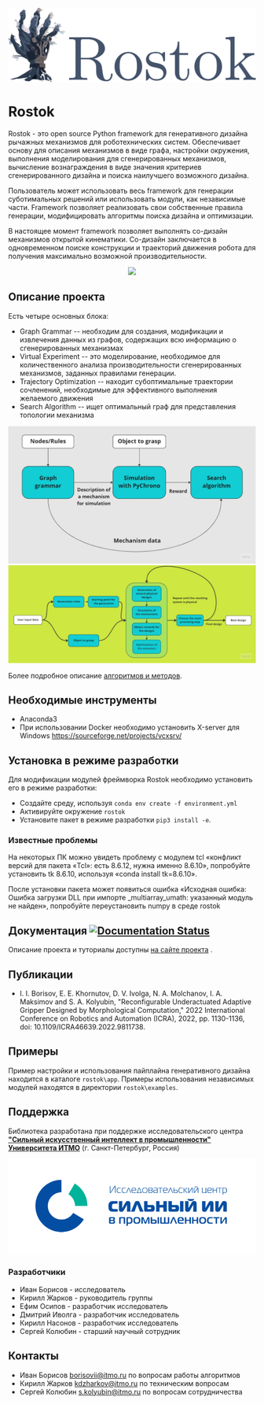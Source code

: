 
<p align="center">
    <img src="/docs/images/logo_rostok_long.png" width="600">

</p>

# Rostok

Rostok - это  open source Python framework для генеративного дизайна рычажных механизмов для роботехнических систем. Обеспечивает основу для описания механизмов в виде графа, настройки окружения, выполнения моделирования для сгенерированных механизмов, вычисление вознаграждения в виде значения критериев сгенерированного дизайна и поиска наилучшего возможного дизайна.

Пользователь может использовать весь framework для генерации суботимальных решений или использовать модули, как независимые части. Framework позволяет реализовать свои собственные правила генерации, модифицировать алгоритмы поиска дизайна и оптимизации.

В настоящее момент framework позволяет выполнять со-дизайн механизмов открытой кинематики. Со-дизайн заключается в одновременном поиске конструкции и траекторий движения робота для получения максимально возможной производительности.


<p align="center">
    <img src="/docs/images/brick_anim.gif" width="700">

</p>

## Описание проекта

Есть четыре основных блока:  

* Graph Grammar -- необходим для создания, модификации и извлечения данных из графов, содержащих всю информацию о сгенерированных механизмах
* Virtual Experiment -- это моделирование, необходимое для количественного анализа производительности сгенерированных механизмов, заданных правилами генерации.
* Trajectory Optimization -- находит субоптимальные траектории сочленений, необходимые для эффективного выполнения желаемого движения
* Search Algorithm -- ищет оптимальный граф для представления топологии механизма

![project_general](/docs/images/general_scheme.jpg)
![project_algorithm](/docs/images/Algorithm_shceme.jpg)

Более подробное описание [алгоритмов и методов](https://rostok.readthedocs.io/en/latest/advanced_usage/algorithm.html).

## Необходимые инструменты

* Anaconda3
* При использовании Docker необходимо установить Х-server для Windows <https://sourceforge.net/projects/vcxsrv/>

## Установка в режиме разработки

Для модификации модулей фреймворка Rostok необходимо установить его в режиме разработки:

* Создайте среду, используя `conda env create -f environment.yml`
* Активируйте окружение `rostok`
* Установите пакет в режиме разработки `pip3 install -e`.

### Известные проблемы

На некоторых ПК можно увидеть проблему с модулем tcl «конфликт версий для пакета «Tcl»: есть 8.6.12, нужна именно 8.6.10», попробуйте установить tk 8.6.10, используя «conda install tk=8.6.10».

После установки пакета может появиться ошибка «Исходная ошибка: Ошибка загрузки DLL при импорте _multiarray_umath: указанный модуль не найден», попробуйте переустановить numpy в среде rostok

## Документация [![Documentation Status](https://readthedocs.org/projects/rostok/badge/?version=latest)](https://rostok.readthedocs.io/en/latest/?badge=latest)

Описание проекта и туториалы доступны [на сайте проекта](https://rostok.readthedocs.io/en/latest/) .

## Публикации

* I. I. Borisov, E. E. Khornutov, D. V. Ivolga, N. A. Molchanov, I. A. Maksimov and S. A. Kolyubin, "Reconfigurable Underactuated Adaptive Gripper Designed by Morphological Computation," 2022 International Conference on Robotics and Automation (ICRA), 2022, pp. 1130-1136, doi: 10.1109/ICRA46639.2022.9811738.


## Примеры
Пример настройки и использования пайплайна генеративного дизайна находится в каталоге `rostok\app`.
Примеры использования независимых модулей находятся в директории `rostok\examples`.


## Поддержка

Библиотека разработана при поддержке исследовательского центра [**"Сильный искусственный интеллект в промышленности"**](<https://sai.itmo.ru/>) [**Университета ИТМО**](https://itmo.ru) (г. Санкт-Петербург, Россия)


![logo_aim](/docs/images/AIM-Strong_Sign_Norm-01_Colors.svg)

### Разработчики

* Иван Борисов - исследователь
* Кирилл Жарков - руководитель группы
* Ефим Осипов - разработчик исследователь
* Дмитрий Иволга - разработчик исследователь
* Кирилл Насонов - разработчик исследователь
* Сергей Колюбин - старший научный сотрудник

## Контакты

* Иван Борисов borisovii@itmo.ru по вопросам работы алгоритмов
* Кирилл Жарков kdzharkov@itmo.ru по техническим вопросам
* Сергей Колюбин s.kolyubin@itmo.ru по вопросам сотрудничества

